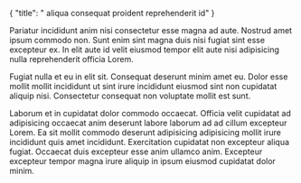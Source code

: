 {
"title": " aliqua consequat proident reprehenderit id"
}

Pariatur incididunt anim nisi consectetur esse magna ad aute. Nostrud amet ipsum commodo non. Sunt enim sint magna duis nisi fugiat sint esse excepteur ex. In elit aute id velit eiusmod tempor elit aute nisi adipisicing nulla reprehenderit officia Lorem.

Fugiat nulla et eu in elit sit. Consequat deserunt minim amet eu. Dolor esse mollit mollit incididunt ut sint irure incididunt eiusmod sint non cupidatat aliquip nisi. Consectetur consequat non voluptate mollit est sunt.

Laborum et in cupidatat dolor commodo occaecat. Officia velit cupidatat ad adipisicing occaecat anim deserunt labore laborum ad ad cillum excepteur Lorem. Ea sit mollit commodo deserunt adipisicing adipisicing mollit irure incididunt quis amet incididunt. Exercitation cupidatat non excepteur aliqua fugiat. Occaecat duis excepteur esse anim ullamco anim. Excepteur excepteur tempor magna irure aliquip in ipsum eiusmod cupidatat dolor minim.